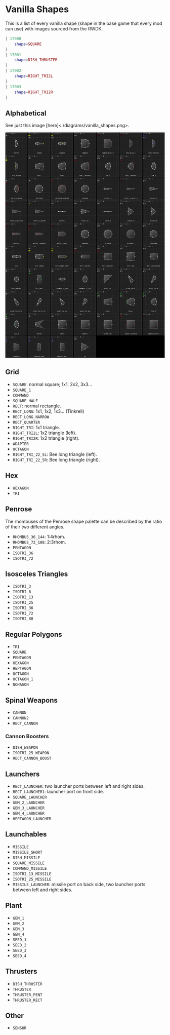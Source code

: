 # Vanilla Shapes

This is a list of every vanilla shape (shape in the base game that every mod can use) with images sourced from the RWDK.

```lua
{ 17000
    shape=SQUARE
}
{ 17001
    shape=DISH_THRUSTER
}
{ 17002
    shape=RIGHT_TRI2L
}
{ 17003
    shape=RIGHT_TRI2R
}
```

## Alphabetical

See just this image [here]<./diagrams/vanilla_shapes.png>.

![Vanilla Shapes](./diagrams/vanilla_shapes.png)

## Grid

 - `SQUARE`: normal square; 1x1, 2x2, 3x3...
 - `SQUARE_1`
 - `COMMAND`
 - `SQUARE_HALF`
 - `RECT`: normal rectangle.
 - `RECT_LONG`: 1x1, 1x2, 1x3... (Tinkrell)
 - `RECT_LONG_NARROW`
 - `RECT_QUARTER`
 - `RIGHT_TRI`: 1x1 triangle.
 - `RIGHT_TRI2L`: 1x2 triangle (left).
 - `RIGHT_TRI2R`: 1x2 triangle (right).
 - `ADAPTER`
 - `OCTAGON`
 - `RIGHT_TRI_22_5L`: Bee long triangle (left).
 - `RIGHT_TRI_22_5R`: Bee long triangle (right).

## Hex

 - `HEXAGON`
 - `TRI`

## Penrose

The rhombuses of the Penrose shape palette can be described by the ratio of their two different angles.

 - `RHOMBUS_36_144`: 1:4rhom.
 - `RHOMBUS_72_108`: 2:3rhom.
 - `PENTAGON`
 - `ISOTRI_36`
 - `ISOTRI_72`

## Isosceles Triangles

 - `ISOTRI_3`
 - `ISOTRI_6`
 - `ISOTRI_13`
 - `ISOTRI_25`
 - `ISOTRI_36`
 - `ISOTRI_72`
 - `ISOTRI_80`

## Regular Polygons

 - `TRI`
 - `SQUARE`
 - `PENTAGON`
 - `HEXAGON`
 - `HEPTAGON`
 - `OCTAGON`
 - `OCTAGON_1`
 - `NONAGON`

## Spinal Weapons

 - `CANNON`
 - `CANNON2`
 - `RECT_CANNON`

### Cannon Boosters

 - `DISH_WEAPON`
 - `ISOTRI_25_WEAPON`
 - `RECT_CANNON_BOOST`

## Launchers

 - `RECT_LAUNCHER`: two launcher ports between left and right sides.
 - `RECT_LAUNCHER1`: launcher port on front side.
 - `SQUARE_LAUNCHER`
 - `GEM_2_LAUNCHER`
 - `GEM_3_LAUNCHER`
 - `GEM_4_LAUNCHER`
 - `HEPTAGON_LAUNCHER`

## Launchables

 - `MISSILE`
 - `MISSILE_SHORT`
 - `DISH_MISSILE`
 - `SQUARE_MISSILE`
 - `COMMAND_MISSILE`
 - `ISOTRI_13_MISSILE`
 - `ISOTRI_25_MISSILE`
 - `MISSILE_LAUNCHER`: missile port on back side, two launcher ports between left and right sides.

## Plant

 - `GEM_1`
 - `GEM_2`
 - `GEM_3`
 - `GEM_4`
 - `SEED_1`
 - `SEED_2`
 - `SEED_3`
 - `SEED_4`

 ## Thrusters

 - `DISH_THRUSTER`
 - `THRUSTER`
 - `THRUSTER_PENT`
 - `THRUSTER_RECT`

 ## Other

 - `SENSOR`